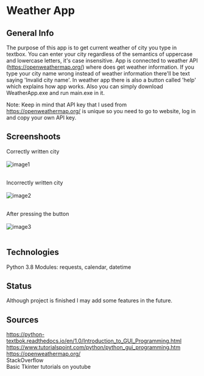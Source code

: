 # Weather App

## General Info
The purpose of this app is to get current weather of city you type in textbox.
You can enter your city regardless of the semantics of uppercase and lowercase letters, 
it's case insensitive. App is connected to weather API (https://openweathermap.org/)
where does get weather information. 
If you type your city name wrong instead of weather information there'll be text saying
'Invalid city name'. 
In weather app there is also a button called 'help' which explains how app works.
Also you can simply download WeatherApp.exe and run main.exe in it.

Note: Keep in mind that API key that I used from https://openweathermap.org/ is unique
so you need to go to website, log in and copy your own API key.

## Screenshoots  
Correctly written city<br/><br/>
![image1](https://user-images.githubusercontent.com/40001103/86345402-c7e5e680-bc5b-11ea-853a-c50448108bc7.PNG)<br/><br/>

Incorrectly written city<br/><br/>
![image2](https://user-images.githubusercontent.com/40001103/86344577-b8b26900-bc5a-11ea-9ca3-1b0710204838.PNG)<br/><br/>

After pressing the button<br/><br/>
![image3](https://user-images.githubusercontent.com/40001103/86344583-b9e39600-bc5a-11ea-85b7-ac26ec3cbe8d.PNG)<br/><br/>

## Technologies
Python 3.8
Modules: requests, calendar, datetime

## Status
Although project is finished I may add some features in the future.

## Sources
https://python-textbok.readthedocs.io/en/1.0/Introduction_to_GUI_Programming.html  
https://www.tutorialspoint.com/python/python_gui_programming.htm  
https://openweathermap.org/  
StackOverflow  
Basic Tkinter tutorials on youtube  


